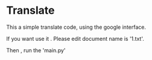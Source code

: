 # Translate


This a simple translate code, using the google interface. 

If you want use it .
Please edit document name is '1.txt'.

Then , run the 'main.py'

